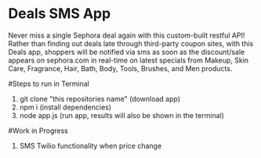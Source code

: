 # Deals SMS App
Never miss a single Sephora deal again with this custom-built restful API! 
Rather than finding out deals late through third-party coupon sites, with this Deals app, shoppers will be notified via sms as soon as the discount/sale appears on sephora.com in real-time on latest specials from Makeup, Skin Care, Fragrance, Hair, Bath, Body, Tools, Brushes, and Men products.

#Steps to run in Terminal
1) git clone "this repositories name" (download app)
2) npm i (install dependencies)
3) node app.js (run app, results will also be shown in the terminal) 


#Work in Progress 
1) SMS Twilio functionality when price change
     
